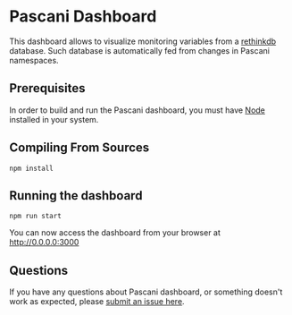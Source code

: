 # Pascani Dashboard

This dashboard allows to visualize monitoring variables from a [rethinkdb](https://www.rethinkdb.com/) database. Such database is automatically fed from changes in Pascani namespaces.

## Prerequisites

In order to build and run the Pascani dashboard, you must have [Node](https://nodejs.org) installed in your system.

## Compiling From Sources

```
npm install
```

## Running the dashboard

```
npm run start
```

You can now access the dashboard from your browser at http://0.0.0.0:3000

## Questions

If you have any questions about Pascani dashboard, or something doesn't work as expected, please [submit an issue here](https://github.com/unicesi/pascani/issues).

